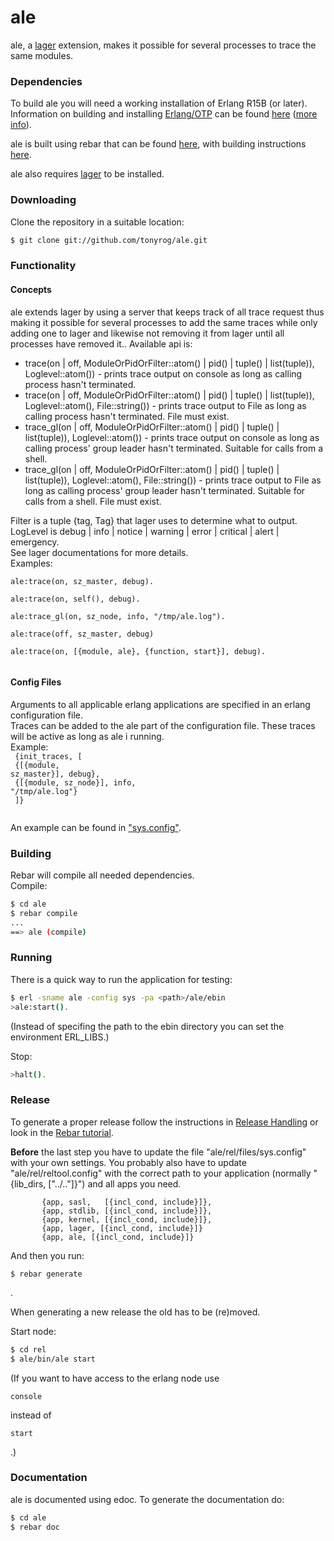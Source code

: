 ale
=====

ale, a [lager](https://github.com/basho/lager) extension, makes it possible for several processes to trace the same modules.


### Dependencies

To build ale you will need a working installation of Erlang R15B (or
later).<br/>
Information on building and installing [Erlang/OTP](http://www.erlang.org)
can be found [here](https://github.com/erlang/otp/wiki/Installation)
([more info](https://github.com/erlang/otp/blob/master/INSTALL.md)).

ale is built using rebar that can be found [here](https://github.com/basho/rebar), with building instructions [here](https://github.com/basho/rebar/wiki/Building-rebar).

ale also requires [lager](https://github.com/basho/lager) to be installed.

### Downloading

Clone the repository in a suitable location:

```sh
$ git clone git://github.com/tonyrog/ale.git
```
### Functionality
#### Concepts

ale extends lager by using a server that keeps track of all trace request thus making it possible for several processes to add the same traces while only adding one to lager and likewise not removing it from lager until all processes have removed it..
Available api is:
<ul>
<li> trace(on | off, ModuleOrPidOrFilter::atom() | pid() | tuple() | list(tuple)), Loglevel::atom()) - prints trace output on console as long as calling process hasn't terminated.</li>
<li> trace(on | off, ModuleOrPidOrFilter::atom() | pid() | tuple() | list(tuple)), Loglevel::atom(), File::string()) - prints trace output to File as long as calling process hasn't terminated. File must exist.</li>
<li> trace_gl(on | off, ModuleOrPidOrFilter::atom() | pid() | tuple() | list(tuple)), Loglevel::atom()) - prints trace output on console as long as calling process' group leader hasn't terminated. Suitable for calls from a shell.</li>
<li> trace_gl(on | off, ModuleOrPidOrFilter::atom() | pid() | tuple() | list(tuple)), Loglevel::atom(), File::string()) - prints trace output to File as long as calling process' group leader hasn't terminated. Suitable for calls from a shell. File must exist.</li>
</ul>
Filter is a tuple {tag, Tag} that lager uses to determine what to output. <br/>
LogLevel is  debug | info | notice | warning | error | critical | alert |  emergency. <br/>
See lager documentations for more details.<br/>
Examples:<br/>
<code>
ale:trace(on, sz_master, debug).<br/>
ale:trace(on, self(), debug).<br/>
ale:trace_gl(on, sz_node, info, "/tmp/ale.log").<br/>
ale:trace(off, sz_master, debug)<br/>
ale:trace(on, [{module, ale}, {function, start}], debug).<br/>
</code>

#### Config Files

Arguments to all applicable erlang applications are specified in an erlang configuration file.<br/>
Traces can be added to the ale part of the configuration file. These traces will be active as long as ale i running.<br/>
Example:<br/>
<code>
	{init_traces, [<br/>
		       {[{module, sz_master}], debug}, <br/>
		       {[{module, sz_node}], info, "/tmp/ale.log"}<br/>
		      ]}<br/>
</code>

An example can be found in ["sys.config"](https://github.com/tonyrog/ale/raw/master/sys.config).<br/>

### Building

Rebar will compile all needed dependencies.<br/>
Compile:

```sh
$ cd ale
$ rebar compile
...
==> ale (compile)
```

### Running

There is a quick way to run the application for testing:

```sh
$ erl -sname ale -config sys -pa <path>/ale/ebin
>ale:start().
```
(Instead of specifing the path to the ebin directory you can set the environment ERL_LIBS.)

Stop:

```sh
>halt().
```

### Release

To generate a proper release follow the instructions in 
 [Release Handling](https://github.com/basho/rebar/wiki/Release-handling) or look in the [Rebar tutorial](http://www.metabrew.com/article/erlang-rebar-tutorial-generating-releases-upgrades).

<b>Before</b> the last step you have to update the file "ale/rel/files/sys.config" with your own settings.
You probably also have to update "ale/rel/reltool.config" with the correct path to your application (normally "{lib_dirs, ["../.."]}") and all apps you need.
```
       {app, sasl,   [{incl_cond, include}]},
       {app, stdlib, [{incl_cond, include}]},
       {app, kernel, [{incl_cond, include}]},
       {app, lager, [{incl_cond, include}]}
       {app, ale, [{incl_cond, include}]}
```


And then you run: 
```
$ rebar generate
```
.

When generating a new release the old has to be (re)moved.

Start node:

```sh
$ cd rel
$ ale/bin/ale start
```

(If you want to have access to the erlang node use 
``` 
console 
```
instead of 
``` 
start
```
.)

### Documentation

ale is documented using edoc. To generate the documentation do:

```sh
$ cd ale
$ rebar doc
```
